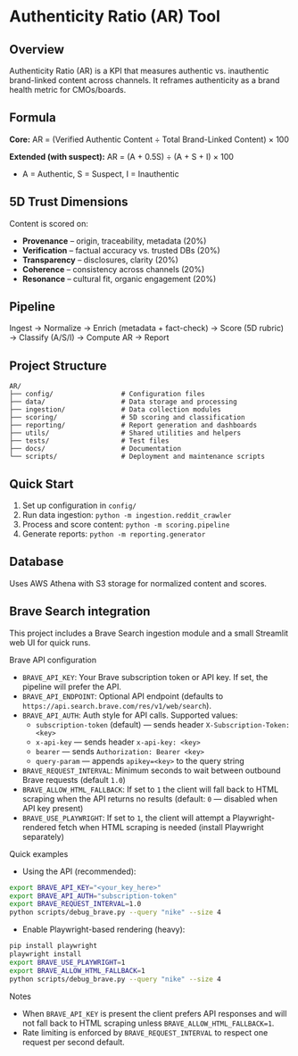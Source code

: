 # Authenticity Ratio (AR) Tool

## Overview
Authenticity Ratio (AR) is a KPI that measures authentic vs. inauthentic brand-linked content across channels. It reframes authenticity as a brand health metric for CMOs/boards.

## Formula
**Core:** AR = (Verified Authentic Content ÷ Total Brand-Linked Content) × 100

**Extended (with suspect):** AR = (A + 0.5S) ÷ (A + S + I) × 100
- A = Authentic, S = Suspect, I = Inauthentic

## 5D Trust Dimensions
Content is scored on:
- **Provenance** – origin, traceability, metadata (20%)
- **Verification** – factual accuracy vs. trusted DBs (20%)
- **Transparency** – disclosures, clarity (20%)
- **Coherence** – consistency across channels (20%)
- **Resonance** – cultural fit, organic engagement (20%)

## Pipeline
Ingest → Normalize → Enrich (metadata + fact-check) → Score (5D rubric) → Classify (A/S/I) → Compute AR → Report

## Project Structure
```
AR/
├── config/                 # Configuration files
├── data/                   # Data storage and processing
├── ingestion/              # Data collection modules
├── scoring/                # 5D scoring and classification
├── reporting/              # Report generation and dashboards
├── utils/                  # Shared utilities and helpers
├── tests/                  # Test files
├── docs/                   # Documentation
└── scripts/                # Deployment and maintenance scripts
```

## Quick Start
1. Set up configuration in `config/`
2. Run data ingestion: `python -m ingestion.reddit_crawler`
3. Process and score content: `python -m scoring.pipeline`
4. Generate reports: `python -m reporting.generator`

## Database
Uses AWS Athena with S3 storage for normalized content and scores.

## Brave Search integration

This project includes a Brave Search ingestion module and a small Streamlit web UI for quick runs.

Brave API configuration

- `BRAVE_API_KEY`: Your Brave subscription token or API key. If set, the pipeline will prefer the API.
- `BRAVE_API_ENDPOINT`: Optional API endpoint (defaults to `https://api.search.brave.com/res/v1/web/search`).
- `BRAVE_API_AUTH`: Auth style for API calls. Supported values:
	- `subscription-token` (default) — sends header `X-Subscription-Token: <key>`
	- `x-api-key` — sends header `x-api-key: <key>`
	- `bearer` — sends `Authorization: Bearer <key>`
	- `query-param` — appends `apikey=<key>` to the query string
- `BRAVE_REQUEST_INTERVAL`: Minimum seconds to wait between outbound Brave requests (default `1.0`)
- `BRAVE_ALLOW_HTML_FALLBACK`: If set to `1` the client will fall back to HTML scraping when the API returns no results (default: `0` — disabled when API key present)
- `BRAVE_USE_PLAYWRIGHT`: If set to `1`, the client will attempt a Playwright-rendered fetch when HTML scraping is needed (install Playwright separately)

Quick examples

- Using the API (recommended):

```bash
export BRAVE_API_KEY="<your_key_here>"
export BRAVE_API_AUTH="subscription-token"
export BRAVE_REQUEST_INTERVAL=1.0
python scripts/debug_brave.py --query "nike" --size 4
```

- Enable Playwright-based rendering (heavy):

```bash
pip install playwright
playwright install
export BRAVE_USE_PLAYWRIGHT=1
export BRAVE_ALLOW_HTML_FALLBACK=1
python scripts/debug_brave.py --query "nike" --size 4
```

Notes

- When `BRAVE_API_KEY` is present the client prefers API responses and will not fall back to HTML scraping unless `BRAVE_ALLOW_HTML_FALLBACK=1`.
- Rate limiting is enforced by `BRAVE_REQUEST_INTERVAL` to respect one request per second default.

